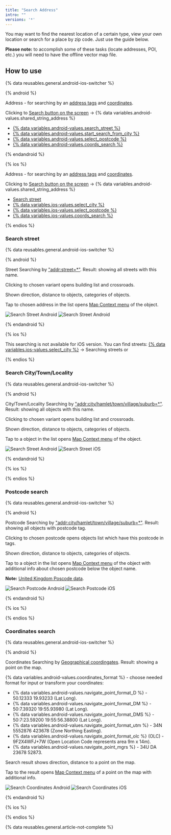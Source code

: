 ```yaml
---
title: "Search Address"
intro: ""
versions: '*'
---
```


You may want to find the nearest location of a certain type, view your own location or search for a place by zip code. Just use the guide below.

**Please note:** to accomplish some of these tasks (locate addresses, POI, etc.) you will need to have the offline vector map file.

## How to use

{% data reusables.general.android-ios-switcher %}

{% android %}

Address - for searching by an [address tags](https://wiki.openstreetmap.org/w/index.php?title=Key:addr) and [coordinates](https://en.wikipedia.org/wiki/Geographic_coordinate_system).

Clicking to [Search button on the screen](/osmand/widgets/map-buttons#search) -> {% data variables.android-values.shared_string_address %}

- [{% data variables.android-values.search_street %}](/osmand/search/search-address#search-street)
- [{% data variables.android-values.start_search_from_city %}](/osmand/search/search-address#search-citytownlocality)
- [{% data variables.android-values.select_postcode %}](/osmand/search/search-address#postcode-search)
- [{% data variables.android-values.coords_search %}](/osmand/search/search-address#coordinates-search)

{% endandroid %}

{% ios %}

Address - for searching by an [address tags](https://wiki.openstreetmap.org/w/index.php?title=Key:addr) and [coordinates](https://en.wikipedia.org/wiki/Geographic_coordinate_system).

Clicking to [Search button on the screen](/osmand/widgets/map-buttons#search) -> {% data variables.android-values.shared_string_address %}

- [Search street](/osmand/search/search-address#search-street)
- [{% data variables.ios-values.select_city %}](/osmand/search/search-address#search-citytownlocality)
- [{% data variables.ios-values.select_postcode %}](/osmand/search/search-address#postcode-search)
- [{% data variables.ios-values.coords_search %}](/osmand/search/search-address#coordinates-search)

{% endios %}

### Search street

{% data reusables.general.android-ios-switcher %}

{% android %}

Street Searching by ["addr:street=*"](https://wiki.openstreetmap.org/w/index.php?title=Key:addr). Result: showing all streets with this name.

Clicking to chosen variant opens building list and crossroads.

Shown direction, distance to objects, categories of objects.

Tap to chosen address in the list opens [Map Context menu](/osmand/map/map-context-menu#select-an-object-short-tap) of the object.

![Search Street Android](/assets/images/search/street_search.png) ![Search Street Android](/assets/images/search/street_search_1.png)

{% endandroid %}

{% ios %}

This searching is not available for iOS version. You can find streets: [{% data variables.ios-values.select_city %}](/osmand/search/search-address#search-citytownlocality) -> Searching streets or 


{% endios %}

### Search City/Town/Locality

{% data reusables.general.android-ios-switcher %}

{% android %}

City/Town/Locality Searching by ["addr:city/hamlet/town/village/suburb=*"](https://wiki.openstreetmap.org/w/index.php?title=Key:addr). Result: showing all objects with this name.

Clicking to chosen variant opens building list and crossroads.

Shown direction, distance to objects, categories of objects.

Tap to a object in the list opens [Map Context menu](/osmand/map/map-context-menu#select-an-object-short-tap) of the object.

![Search Street Android](/assets/images/search/town_search_android.png) ![Search Street iOS](/assets/images/search/town_search_ios.png)

{% endandroid %}

{% ios %}


{% endios %}


### Postcode search

{% data reusables.general.android-ios-switcher %}

{% android %}

Postcode Searching by ["addr:city/hamlet/town/village/suburb=*"](https://wiki.openstreetmap.org/w/index.php?title=Key:addr). Result: showing all objects with postcode tag.

Clicking to chosen postcode opens objects list which have this postcode in tags.

Shown direction, distance to objects, categories of objects.

Tap to a object in the list opens [Map Context menu](/osmand/map/map-context-menu#select-an-object-short-tap) of the object with additional info about chosen postcode below the object name.

**Note:** [United Kingdom Poscode data](https://github.com/hvdwolf/OsmAnd-UKpostcodes/releases).

![Search Postcode Android](/assets/images/search/postcode_android.png) ![Search Postcode iOS](/assets/images/search/postcode_ios.png)

{% endandroid %}

{% ios %}


{% endios %}


### Coordinates search

{% data reusables.general.android-ios-switcher %}

{% android %}

Coordinates Searching by [Geographical coordingates](https://en.wikipedia.org/wiki/Geographic_coordinate_system). Result: showing a point on the map.

{% data variables.android-values.coordinates_format %} - choose needed format for input or transform your coordinates:
- {% data variables.android-values.navigate_point_format_D %} - 50.12333  19.93233 (Lat Long).
- {% data variables.android-values.navigate_point_format_DM %} - 50:7.39320  19:55.93980 (Lat Long).
- {% data variables.android-values.navigate_point_format_DMS %} - 50:7:23.59200  19:55:56.38800 (Lat Long).
- {% data variables.android-values.navigate_point_format_utm %} - 34N 5552876  423678 (Zone Northing Easting).
- {% data variables.android-values.navigate_point_format_olc %} (OLC) - 9F2X4WFJ+7W (Open Location Code represents area 9m x 14m).
- {% data variables.android-values.navigate_point_mgrs %} - 34U DA 23678 52873.

Search result shows direction, distance to a point on the map.

Tap to the result opens [Map Context menu](/osmand/map/map-context-menu#select-any-point-long-tap) of a point on the map with additional info.

![Search Coordinates Android](/assets/images/search/coordinates_search_android.png) ![Search Coordinates iOS](/assets/images/search/coordinates_search_ios.png)


{% endandroid %}

{% ios %}

{% endios %}

{% data reusables.general.article-not-complete %}